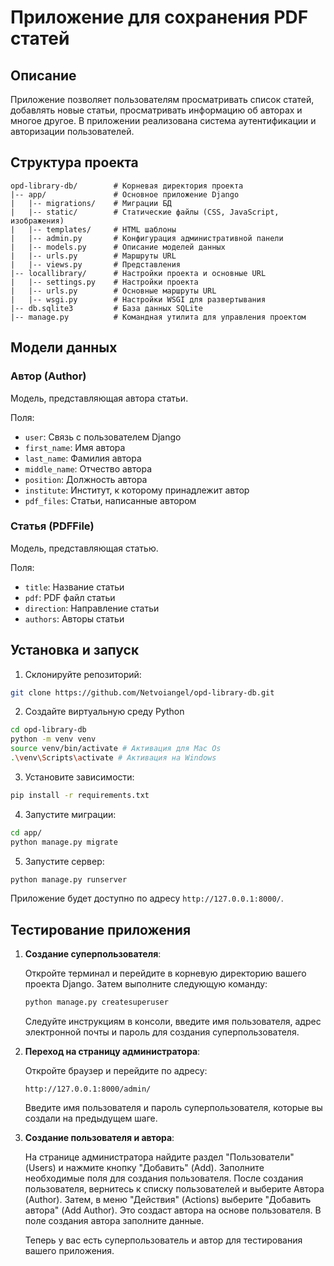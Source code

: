 
# Приложение для сохранения PDF статей 

## Описание

Приложение позволяет пользователям просматривать список статей, добавлять новые статьи, просматривать информацию об авторах и многое другое. В приложении реализована система аутентификации и авторизации пользователей.

## Структура проекта

```
opd-library-db/        # Корневая директория проекта
|-- app/               # Основное приложение Django
|   |-- migrations/    # Миграции БД
|   |-- static/        # Статические файлы (CSS, JavaScript, изображения)
|   |-- templates/     # HTML шаблоны
|   |-- admin.py       # Конфигурация административной панели
|   |-- models.py      # Описание моделей данных
|   |-- urls.py        # Маршруты URL
|   |-- views.py       # Представления
|-- locallibrary/      # Настройки проекта и основные URL
|   |-- settings.py    # Настройки проекта
|   |-- urls.py        # Основные маршруты URL
|   |-- wsgi.py        # Настройки WSGI для развертывания
|-- db.sqlite3         # База данных SQLite
|-- manage.py          # Командная утилита для управления проектом
```

## Модели данных

### Автор (Author)

Модель, представляющая автора статьи.

Поля:
- `user`: Связь с пользователем Django
- `first_name`: Имя автора
- `last_name`: Фамилия автора
- `middle_name`: Отчество автора
- `position`: Должность автора
- `institute`: Институт, к которому принадлежит автор
- `pdf_files`: Статьи, написанные автором

### Статья (PDFFile)

Модель, представляющая статью.

Поля:
- `title`: Название статьи
- `pdf`: PDF файл статьи
- `direction`: Направление статьи
- `authors`: Авторы статьи

## Установка и запуск

1. Склонируйте репозиторий:

```bash
git clone https://github.com/Netvoiangel/opd-library-db.git
```
2. Создайте виртуальную среду Python

```bash
cd opd-library-db
python -m venv venv
source venv/bin/activate # Активация для Mac Os
.\venv\Scripts\activate # Активация на Windows
```

3. Установите зависимости:

```bash
pip install -r requirements.txt
```

4. Запустите миграции:

```bash
cd app/
python manage.py migrate
```

5. Запустите сервер:

```bash
python manage.py runserver
```

Приложение будет доступно по адресу `http://127.0.0.1:8000/`.

## Тестирование приложения

1. **Создание суперпользователя**:

   Откройте терминал и перейдите в корневую директорию вашего проекта Django. Затем выполните следующую команду:

   ```bash
   python manage.py createsuperuser
   ```

   Следуйте инструкциям в консоли, введите имя пользователя, адрес электронной почты и пароль для создания суперпользователя.

2. **Переход на страницу администратора**:

   Откройте браузер и перейдите по адресу:

   ```
   http://127.0.0.1:8000/admin/
   ```

   Введите имя пользователя и пароль суперпользователя, которые вы создали на предыдущем шаге.

3. **Создание пользователя и автора**:

   На странице администратора найдите раздел "Пользователи" (Users) и нажмите кнопку "Добавить" (Add). Заполните необходимые поля для создания пользователя. После создания пользователя, вернитесь к списку пользователей и выберите Автора (Author). Затем, в меню "Действия" (Actions) выберите "Добавить автора" (Add Author). Это создаст автора на основе пользователя. В поле создания автора заполните данные.

   Теперь у вас есть суперпользователь и автор для тестирования вашего приложения.
